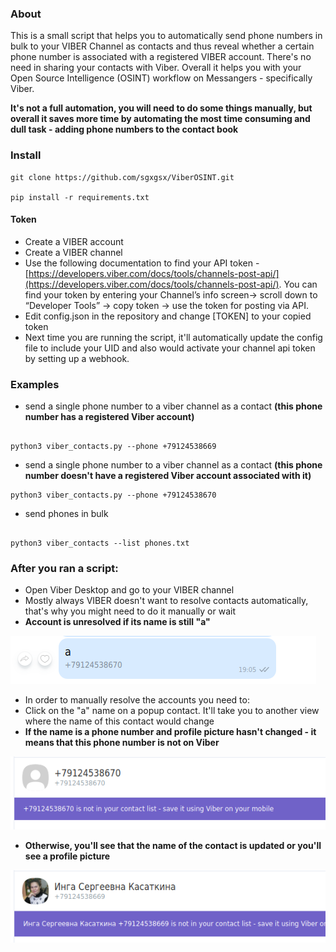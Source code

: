 
### About

This is a small script that helps you to automatically send phone numbers in bulk to your VIBER Channel as contacts and thus reveal whether a certain phone number is associated with a registered VIBER account.
There's no need in sharing your contacts with Viber.
Overall it helps you with your Open Source Intelligence (OSINT) workflow on Messangers - specifically Viber.

**It's not a full automation, you will need to do some things manually, but overall it saves more time by automating the most time consuming and dull task - adding phone numbers to the contact book**

### Install

```
git clone https://github.com/sgxgsx/ViberOSINT.git

pip install -r requirements.txt
```

#### Token

* Create a VIBER account
* Create a VIBER channel
* Use the following documentation to find your API token - [https://developers.viber.com/docs/tools/channels-post-api/](https://developers.viber.com/docs/tools/channels-post-api/). You can find your token by entering your Channel’s info screen-> scroll down to “Developer Tools” -> copy token -> use the token for posting via API.
* Edit config.json in the repository and change [TOKEN] to your copied token
* Next time you are running the script, it'll automatically update the config file to include your UID and also would activate your channel api token by setting up a webhook.


### Examples


* send a single phone number to a viber channel as a contact **(this phone number has a registered Viber account)**

```

python3 viber_contacts.py --phone +79124538669

```

* send a single phone number to a viber channel as a contact **(this phone number doesn't have a registered Viber account associated with it)**

```
python3 viber_contacts.py --phone +79124538670

```


* send phones in bulk

```

python3 viber_contacts --list phones.txt

```



### After you ran a script:

* Open Viber Desktop and go to your VIBER channel
* Mostly always VIBER doesn't want to resolve contacts automatically, that's why you might need to do it manually or wait
* **Account is unresolved if its name is still "a"**

![alt text](https://github.com/sgxgsx/ViberOSINT/blob/main/images/notshown.png?raw=true)

* In order to manually resolve the accounts you need to:
* Click on the "a" name on a popup contact. It'll take you to another view where the name of this contact would change
* **If the name is a phone number and profile picture hasn't changed - it means that this phone number is not on Viber**

![alttext](https://github.com/sgxgsx/ViberOSINT/blob/main/images/notonviber.png?raw=true)

* **Otherwise, you'll see that the name of the contact is updated or you'll see a profile picture**

![alt text](https://github.com/sgxgsx/ViberOSINT/blob/main/images/onviber.png?raw=true)


